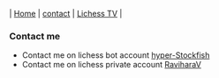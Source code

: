 | [Home](https://hyper-stockfish.github.io/HyperStockfish-bot/) | [contact](https://hyper-stockfish.github.io/HyperStockfish-bot/contact-us) | [Lichess TV](https://hyper-stockfish.github.io/HyperStockfish-bot/lichess-tv) |

### Contact me
- Contact me on lichess bot account [hyper-Stockfish](https://lichess.org/inbox/hyper-stockfish)
- Contact me on lichess private account [RaviharaV](https://lichess.org/inbox/RaviharaV)
